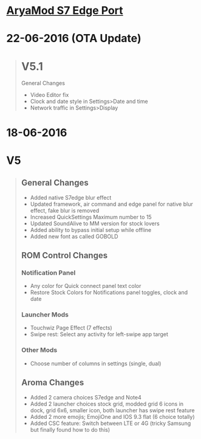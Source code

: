 
# [AryaMod S7 Edge Port](http://forum.xda-developers.com/galaxy-note-3/development/rom-aryamod-v1-3-tw-lollipop-5-1-1-t3326976)

# 22-06-2016 (OTA Update) 

> # V5.1
>   General Changes
> - Video Editor fix
> - Clock and date style in Settings>Date and time
> - Network traffic in Settings>Display

# 18-06-2016

# V5 
> ## General Changes
> - Added native S7edge blur effect
> - Updated framework, air command and edge panel for native blur effect, fake blur is removed
> - Increased QuickSettings Maximum number to 15 
> - Updated SoundAlive to MM version for stock lovers
> - Added ability to bypass initial setup while offline 
> - Added new font as called GOBOLD
> 
> ## ROM Control Changes
> ### Notification Panel
>  - Any color for Quick connect panel text color 
>  - Restore Stock Colors for Notifications panel toggles, clock and date 
> 
> ### Launcher Mods
>  - Touchwiz Page Effect (7 effects)
>  - Swipe rest: Select any activity for left-swipe app target 
> 
> ### Other Mods
>  - Choose number of columns in settings (single, dual)
> 
> ## Aroma Changes
> - Added 2 camera choices S7edge and Note4
> - Added 2 launcher choices stock grid, modded grid 6 icons in dock, grid 6x6, smaller icon, both launcher has swipe rest feature  
> - Added 2 more emojis; EmojiOne and IOS 9.3 flat (6 choice totally) 
> - Added CSC feature: Switch between LTE or 4G (tricky Samsung but finally found how to do this)
